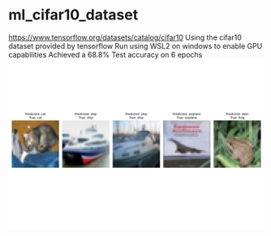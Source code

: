 # ml_cifar10_dataset
https://www.tensorflow.org/datasets/catalog/cifar10
Using the cifar10 dataset provided by tensorflow
Run using WSL2 on windows to enable GPU capabilities
Achieved a 68.8% Test accuracy on 6 epochs
![prediction_visualization](https://github.com/Ashto25/ml_cifar10_dataset/blob/main/prediction_visualization.png)
